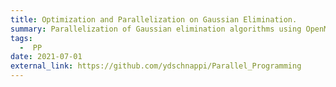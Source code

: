 ```yaml
---
title: Optimization and Parallelization on Gaussian Elimination.
summary: Parallelization of Gaussian elimination algorithms using OpenMP, MPI, SIMD methods and achieve a speedup of around 10 on a 16-thread server.
tags:
  -  PP
date: 2021-07-01
external_link: https://github.com/ydschnappi/Parallel_Programming
---
```

